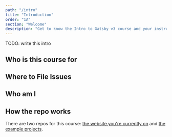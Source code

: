 ```yaml
---
path: "/intro"
title: "Introduction"
order: "1A"
section: "Welcome"
description: "Get to know the Intro to Gatsby v3 course and your instructor, Jason Lengstorf!"
---
```


TODO: write this intro

## Who is this course for

## Where to File Issues

## Who am I

## How the repo works

There are two repos for this course: [the website you're currently on][site] and [the example projects][projects].

[projects]: https://github.com/jlengstorf/frontend-masters-intro-to-gatsby
[site]: https://github.com/jlengstorf/frontend-masters-intro-to-gatsby-project
